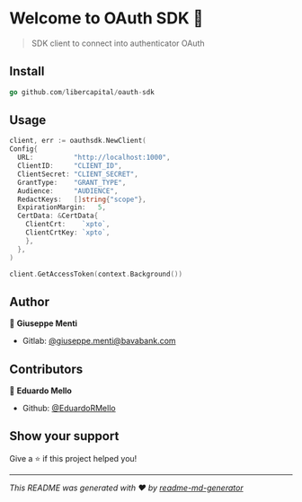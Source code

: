 # Welcome to OAuth SDK 👋

> SDK client to connect into authenticator OAuth

## Install

```go
go github.com/libercapital/oauth-sdk
```

## Usage

```go
client, err := oauthsdk.NewClient(
Config{
  URL:          "http://localhost:1000",
  ClientID:     "CLIENT_ID",
  ClientSecret: "CLIENT_SECRET",
  GrantType:    "GRANT_TYPE",
  Audience:     "AUDIENCE",
  RedactKeys:   []string{"scope"},
  ExpirationMargin:   5,
  CertData: &CertData{
    ClientCrt:    `xpto`,
    ClientCrtKey: `xpto`,
    },
  },
)

client.GetAccessToken(context.Background())
```

## Author

👤 **Giuseppe Menti**

- Gitlab: [@giuseppe.menti@bavabank.com](https://gitlab.com/giuseppe.menti)

## Contributors

👤 **Eduardo Mello**

- Github: [@EduardoRMello](https://github.com/EduardoRMello)

## Show your support

Give a ⭐️ if this project helped you!

---

_This README was generated with ❤️ by [readme-md-generator](https://github.com/kefranabg/readme-md-generator)_
